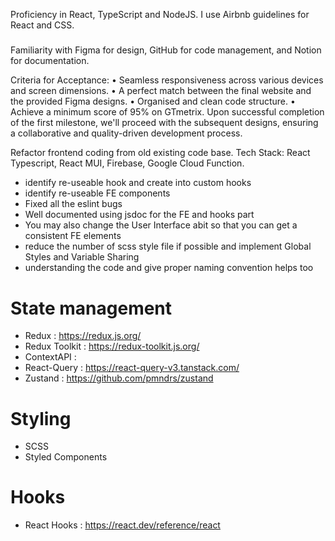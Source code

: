 Proficiency in React, TypeScript and NodeJS.
I use Airbnb guidelines for React and CSS.

#####

Familiarity with Figma for design, GitHub for code management, and Notion for documentation.

Criteria for Acceptance:
• Seamless responsiveness across various devices and screen dimensions.
• A perfect match between the final website and the provided Figma designs.
• Organised and clean code structure.
• Achieve a minimum score of 95% on GTmetrix.
Upon successful completion of the first milestone, we'll proceed with the subsequent designs, ensuring a collaborative and quality-driven development process.

Refactor frontend coding from old existing code base. Tech Stack: React Typescript, React MUI, Firebase, Google Cloud Function.

- identify re-useable hook and create into custom hooks
- identify re-useable FE components
- Fixed all the eslint bugs
- Well documented using jsdoc for the FE and hooks part
- You may also change the User Interface abit so that you can get a consistent FE elements
- reduce the number of scss style file if possible and implement Global Styles and Variable Sharing
- understanding the code and give proper naming convention helps too

# State management

- Redux : https://redux.js.org/
- Redux Toolkit : https://redux-toolkit.js.org/
- ContextAPI :
- React-Query : https://react-query-v3.tanstack.com/
- Zustand : https://github.com/pmndrs/zustand

# Styling

- SCSS
- Styled Components

# Hooks

- React Hooks : https://react.dev/reference/react
